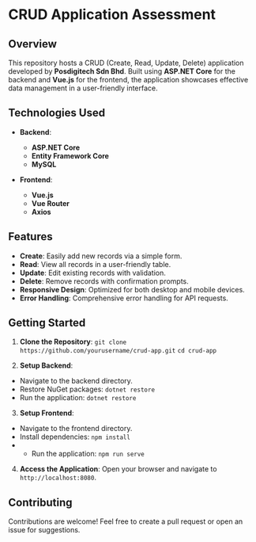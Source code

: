 # CRUD Application Assessment

## Overview
This repository hosts a CRUD (Create, Read, Update, Delete) application developed by **Posdigitech Sdn Bhd**. Built using **ASP.NET Core** for the backend and **Vue.js** for the frontend, the application showcases effective data management in a user-friendly interface.

## Technologies Used
- **Backend**: 
  - **ASP.NET Core**
  - **Entity Framework Core**
  - **MySQL**

- **Frontend**: 
  - **Vue.js**
  - **Vue Router**
  - **Axios**

## Features
- **Create**: Easily add new records via a simple form.
- **Read**: View all records in a user-friendly table.
- **Update**: Edit existing records with validation.
- **Delete**: Remove records with confirmation prompts.
- **Responsive Design**: Optimized for both desktop and mobile devices.
- **Error Handling**: Comprehensive error handling for API requests.

## Getting Started
1. **Clone the Repository**:
   `git clone https://github.com/yourusername/crud-app.git` 
   `cd crud-app`
   
3. **Setup Backend**:
- Navigate to the backend directory.
- Restore NuGet packages: `dotnet restore`
- Run the application: `dotnet restore`

3. **Setup Frontend**:
- Navigate to the frontend directory.
- Install dependencies: `npm install`
- - Run the application: `npm run serve`
 

4. **Access the Application**: Open your browser and navigate to `http://localhost:8080`.

## Contributing
Contributions are welcome! Feel free to create a pull request or open an issue for suggestions.


